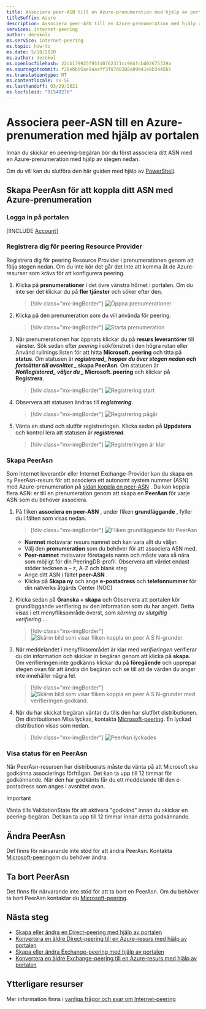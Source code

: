 ```yaml
---
title: Associera peer-ASN till en Azure-prenumeration med hjälp av portalen
titleSuffix: Azure
description: Associera peer-ASN till en Azure-prenumeration med hjälp av portalen
services: internet-peering
author: derekolo
ms.service: internet-peering
ms.topic: how-to
ms.date: 5/18/2020
ms.author: derekol
ms.openlocfilehash: 22cb179925f95fd0762371cc904fcbd02675339a
ms.sourcegitcommit: f28ebb95ae9aaaff3f87d8388a09b41e0b3445b5
ms.translationtype: MT
ms.contentlocale: sv-SE
ms.lasthandoff: 03/29/2021
ms.locfileid: "91540276"
---
```

# <a name="associate-peer-asn-to-azure-subscription-using-the-portal"></a>Associera peer-ASN till en Azure-prenumeration med hjälp av portalen

Innan du skickar en peering-begäran bör du först associera ditt ASN med en Azure-prenumeration med hjälp av stegen nedan.

Om du vill kan du slutföra den här guiden med hjälp av [PowerShell](howto-subscription-association-powershell.md).

## <a name="create-peerasn-to-associate-your-asn-with-azure-subscription"></a>Skapa PeerAsn för att koppla ditt ASN med Azure-prenumeration

### <a name="sign-in-to-the-portal"></a>Logga in på portalen
[!INCLUDE [Account](./includes/account-portal.md)]

### <a name="register-for-peering-resource-provider"></a>Registrera dig för peering Resource Provider
Registrera dig för peering Resource Provider i prenumerationen genom att följa stegen nedan. Om du inte kör det går det inte att komma åt de Azure-resurser som krävs för att konfigurera peering.

1. Klicka på **prenumerationer** i det övre vänstra hörnet i portalen. Om du inte ser det klickar du på **fler tjänster** och söker efter den.

    > [!div class="mx-imgBorder"]
    > ![Öppna prenumerationer](./media/rp-subscriptions-open.png)

1. Klicka på den prenumeration som du vill använda för peering.

    > [!div class="mx-imgBorder"]
    > ![Starta prenumeration](./media/rp-subscriptions-launch.png)

1. När prenumerationen har öppnats klickar du på **resurs leverantörer** till vänster. Sök sedan efter *peering* i sökfönstret i den högra rutan eller Använd rullnings listen för att hitta **Microsoft. peering** och titta på **status**. Om statusen är **_registrerad_*_ hoppar du över stegen nedan och fortsätter till avsnittet _* skapa PeerAsn**. Om statusen är **_NotRegistered_*_ väljer du _* Microsoft. peering** och klickar på **Registrera**.

    > [!div class="mx-imgBorder"]
    > ![Registrering start](./media/rp-register-start.png)

1. Observera att statusen ändras till ***registrering***.

    > [!div class="mx-imgBorder"]
    > ![Registrering pågår](./media/rp-register-progress.png)

1. Vänta en stund och slutför registreringen. Klicka sedan på **Uppdatera** och kontrol lera att statusen är **_registrerad_**.

    > [!div class="mx-imgBorder"]
    > ![Registreringen är klar](./media/rp-register-completed.png)

### <a name="create-peerasn"></a>Skapa PeerAsn
Som Internet leverantör eller Internet Exchange-Provider kan du skapa en ny PeerAsn-resurs för att associera ett autonomt system nummer (ASN) med Azure-prenumeration på [sidan koppla en peer-ASN](https://go.microsoft.com/fwlink/?linkid=2129592) . Du kan koppla flera ASN: er till en prenumeration genom att skapa en **PeerAsn** för varje ASN som du behöver associera.

1. På fliken **associera en peer-ASN** , under fliken **grundläggande** , fyller du i fälten som visas nedan.

    > [!div class="mx-imgBorder"]
    > ![Fliken grundläggande för PeerAsn](./media/peerasn-basics-tab.png)

    * **Namnet** motsvarar resurs namnet och kan vara allt du väljer.  
    * Välj den **prenumeration** som du behöver för att associera ASN med.
    * **Peer-namnet** motsvarar företagets namn och måste vara så nära som möjligt för din PeeringDB-profil. Observera att värdet endast stöder tecknen a – z, A-Z och blank steg
    * Ange ditt ASN i fältet **peer-ASN** .
    * Klicka på **Skapa ny** och ange **e-postadress** och **telefonnummer** för din nätverks åtgärds Center (NOC)
1. Klicka sedan på **Granska + skapa** och Observera att portalen kör grundläggande verifiering av den information som du har angett. Detta visas i ett menyfliksområde överst, som *körning av slutgiltig verifiering...*.

    > [!div class="mx-imgBorder"]
    > ![Skärm bild som visar fliken koppla en peer A S N-grunder.](./media/peerasn-review-tab-validation.png)

1. När meddelandet i menyfliksområdet är klar med *verifieringen* verifierar du din information och skickar in begäran genom att klicka på **skapa**. Om verifieringen inte godkänns klickar du på **föregående** och upprepar stegen ovan för att ändra din begäran och se till att de värden du anger inte innehåller några fel.

    > [!div class="mx-imgBorder"]
    > ![Skärm bild som visar fliken koppla en peer A S N-grunder med verifieringen godkänd.](./media/peerasn-review-tab.png)

1. När du har skickat begäran väntar du tills den har slutfört distributionen. Om distributionen Miss lyckas, kontakta [Microsoft-peering](mailto:peering@microsoft.com). En lyckad distribution visas som nedan.

    > [!div class="mx-imgBorder"]
    > ![PeerAsn lyckades](./media/peerasn-success.png)

### <a name="view-status-of-a-peerasn"></a>Visa status för en PeerAsn
När PeerAsn-resursen har distribuerats måste du vänta på att Microsoft ska godkänna associerings förfrågan. Det kan ta upp till 12 timmar för godkännande. När den har godkänts får du ett meddelande till den e-postadress som anges i avsnittet ovan.

> [!IMPORTANT]
> Vänta tills ValidationState för att aktivera "godkänd" innan du skickar en peering-begäran. Det kan ta upp till 12 timmar innan detta godkännande.

## <a name="modify-peerasn"></a>Ändra PeerAsn
Det finns för närvarande inte stöd för att ändra PeerAsn. Kontakta [Microsoft-peering](mailto:peering@microsoft.com)om du behöver ändra.

## <a name="delete-peerasn"></a>Ta bort PeerAsn
Det finns för närvarande inte stöd för att ta bort en PeerAsn. Om du behöver ta bort PeerAsn kontaktar du [Microsoft-peering](mailto:peering@microsoft.com).

## <a name="next-steps"></a>Nästa steg

* [Skapa eller ändra en Direct-peering med hjälp av portalen](howto-direct-portal.md)
* [Konvertera en äldre Direct-peering till en Azure-resurs med hjälp av portalen](howto-legacy-direct-portal.md)
* [Skapa eller ändra Exchange-peering med hjälp av portalen](howto-exchange-portal.md)
* [Konvertera en äldre Exchange-peering till en Azure-resurs med hjälp av portalen](howto-legacy-exchange-portal.md)

## <a name="additional-resources"></a>Ytterligare resurser

Mer information finns i [vanliga frågor och svar om Internet-peering](faqs.md)
